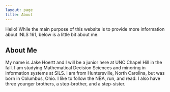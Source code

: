 ```yaml
---
layout: page
title: About
---
```


<p class="message">
  Hello! While the main purpose of this website is to provide more information about INLS 161, below is a little bit about me.
</p>

## About Me

My name is Jake Hoertt and I will be a junior here at UNC Chapel Hill in the fall. I am studying Mathematical Decision Sciences and minoring in information systems at SILS. I am from Huntersville, North Carolina, but was born in Columbus, Ohio. I like to follow the NBA, run, and read. I also have three younger brothers, a step-brother, and a step-sister. 

